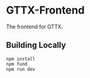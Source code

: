 # GTTX-Frontend

The frontend for GTTX.

## Building Locally

```
npm install
npm fund
npm run dev
```
